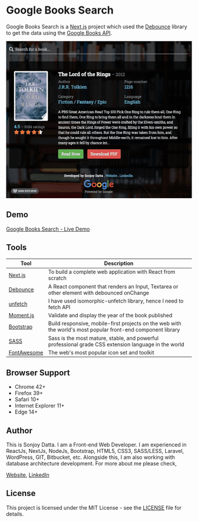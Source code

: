 # Google Books Search

Google Books Search is a [Next.js](https://nextjs.org/) project which used the [Debounce](https://github.com/nkbt/react-debounce-input) library to get the data using the [Google Books API](https://developers.google.com/books).

![Credit Card payment form with empty fields](public/static/preview.gif)

## Demo

[Google Books Search - Live Demo](https://sonjoydatta.github.io/google-books/)

## Tools

| Tool | Description |
| --- | --- |
| [Next.js](https://nextjs.org/) | To build a complete web application with React from scratch |
| [Debounce](https://github.com/nkbt/react-debounce-input) | A React component that renders an Input, Textarea or other element with debounced onChange |
| [unfetch](https://github.com/developit/unfetch) | I have used isomorphic-unfetch library, hence I need to fetch API |
| [Moment.js](https://momentjs.com/) | Validate and display the year of the book published |
| [Bootstrap](http://getbootstrap.com/) | Build responsive, mobile-first projects on the web with the world's most popular front-end component library |
| [SASS](http://sass-lang.com/) | Sass is the most mature, stable, and powerful professional grade CSS extension language in the world |
| [FontAwesome](https://fontawesome.com/) | The web's most popular icon set and toolkit |

## Browser Support

- Chrome 42+
- Firefox 39+
- Safari 10+
- Internet Explorer 11+
- Edge 14+

## Author

This is Sonjoy Datta. I am a Front-end Web Developer. I am experienced in ReactJs, NextJs, NodeJs, Bootstrap, HTML5, CSS3, SASS/LESS, Laravel, WordPress, GIT, Bitbucket, etc. Alongside this, I am also working with database architecture development. For more about me please check,

[Website](https://sonjoydatta.me), [LinkedIn](https://www.linkedin.com/in/sonjoydatta)

## License

This project is licensed under the MIT License - see the [LICENSE](https://github.com/sonjoydatta/google-books/blob/master/LICENSE) file for details.
